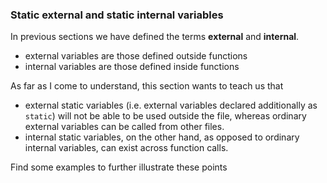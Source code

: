 ### Static external and static internal variables
In previous sections we have defined the terms **external** and **internal**.
- external variables are those defined outside functions
- internal variables are those defined inside functions

As far as I come to understand, this section wants to teach us that
- external static variables (i.e. external variables declared additionally as `static`) will not be able to be used
outside the file, whereas ordinary external variables can be called from other files.
- internal static variables, on the other hand, as opposed to ordinary internal variables, can exist across function
calls.

Find some examples to further illustrate these points
